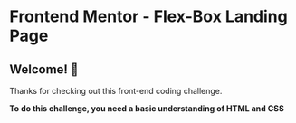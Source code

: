 # Frontend Mentor - Flex-Box Landing Page

## Welcome! 👋

Thanks for checking out this front-end coding challenge.


**To do this challenge, you need a basic understanding of HTML and CSS**
